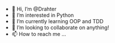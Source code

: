 - 👋 Hi, I’m @Drahter
- 👀 I’m interested in Python 
- 🌱 I’m currently learning OOP and TDD
- 💞️ I’m looking to collaborate on anything!
- 📫 How to reach me ...

<!---
Drahter/Drahter is a ✨ special ✨ repository because its `README.md` (this file) appears on your GitHub profile.
You can click the Preview link to take a look at your changes.
--->
